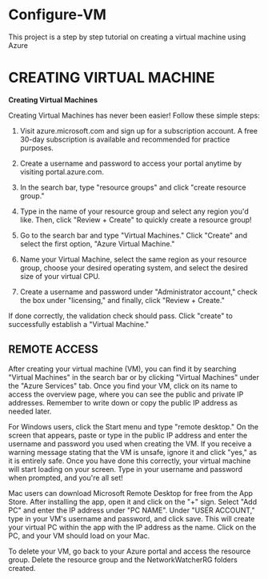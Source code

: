 # Configure-VM
This project is a step by step tutorial on creating a virtual machine using Azure

<h1>CREATING VIRTUAL MACHINE</h1>
<b>Creating Virtual Machines</b>

Creating Virtual Machines has never been easier! Follow these simple steps: 
1. Visit azure.microsoft.com and sign up for a subscription account. A free 30-day subscription is available and recommended for practice purposes.

2. Create a username and password to access your portal anytime by visiting portal.azure.com. 

3. In the search bar, type "resource groups" and click "create resource group." 

4. Type in the name of your resource group and select any region you'd like. Then, click "Review + Create" to quickly create a resource group! 

5. Go to the search bar and type "Virtual Machines." Click "Create" and select the first option, "Azure Virtual Machine." 

6. Name your Virtual Machine, select the same region as your resource group, choose your desired operating system, and select the desired size of your virtual CPU. 

7. Create a username and password under "Administrator account," check the box under "licensing," and finally, click "Review + Create." 

If done correctly, the validation check should pass. Click "create" to successfully establish a "Virtual Machine."

<h2>REMOTE ACCESS</h2>

After creating your virtual machine (VM), you can find it by searching "Virtual Machines" in the search bar or by clicking "Virtual Machines" under the "Azure Services" tab. Once you find your VM, click on its name to access the overview page, where you can see the public and private IP addresses. Remember to write down or copy the public IP address as needed later.

For Windows users, click the Start menu and type "remote desktop." On the screen that appears, paste or type in the public IP address and enter the username and password you used when creating the VM. If you receive a warning message stating that the VM is unsafe, ignore it and click "yes," as it is entirely safe. Once you have done this correctly, your virtual machine will start loading on your screen. Type in your username and password when prompted, and you're all set!

Mac users can download Microsoft Remote Desktop for free from the App Store. After installing the app, open it and click on the "+" sign. Select "Add PC" and enter the IP address under "PC NAME". Under "USER ACCOUNT," type in your VM's username and password, and click save. This will create your virtual PC within the app with the IP address as the name. Click on the PC, and your VM should load on your Mac.

To delete your VM, go back to your Azure portal and access the resource group. Delete the resource group and the NetworkWatcherRG folders created.
